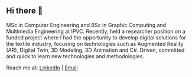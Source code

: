 ## Hi there 👋

<!--
**Zmar88/Zmar88** is a ✨ _special_ ✨ repository because its `README.md` (this file) appears on your GitHub profile.

Here are some ideas to get you started:

- 🔭 I’m currently working on ...
- 🌱 I’m currently learning ...
- 👯 I’m looking to collaborate on ...
- 🤔 I’m looking for help with ...
- 💬 Ask me about ...
- 📫 How to reach me: ...
- 😄 Pronouns: ...
- ⚡ Fun fact: ...
-->

MSc in Computer Engineering and BSc in Graphic Computing and Multimedia Engineering at IPVC. Recently, held a researcher position on a funded project where I had the opportunity to develop digital solutions for the textile industry, focusing on technologies such as Augmented Reality (AR), Digital Twin, 3D Modeling, 3D Animation and C#.
Driven, committed and quick to learn new technologies and methodologies.

Reach me at: [LinkedIn](www.linkedin.com/in/joão-miranda-877956380) | [Email](zmar88.2017@gmail.com)  
